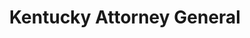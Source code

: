 ---
layout: project
title: Kentucky Attorney General 
abbr: 
link: https://ag.ky.gov
image: /assets/images/agency_logos/KY-AG-logo.png
---